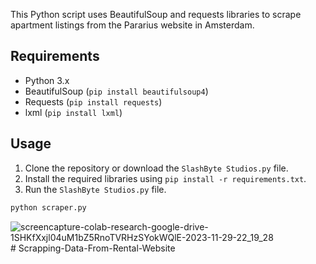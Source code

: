 This Python script uses BeautifulSoup and requests libraries to scrape apartment listings from the Pararius website in Amsterdam.

## Requirements

- Python 3.x
- BeautifulSoup (`pip install beautifulsoup4`)
- Requests (`pip install requests`)
- lxml (`pip install lxml`)

## Usage

1. Clone the repository or download the `SlashByte Studios.py` file.
2. Install the required libraries using `pip install -r requirements.txt`.
3. Run the `SlashByte Studios.py` file.

```bash
python scraper.py
```

![screencapture-colab-research-google-drive-1SHKfXxjl04uM1bZ5RnoTVRHzSYokWQlE-2023-11-29-22_19_28](https://github.com/syed-asfar-ahmad/Scrapping-Data-From-Rental-Website/assets/85727853/664f85b4-b791-4808-ae84-30a4300155cc)# Scrapping-Data-From-Rental-Website
